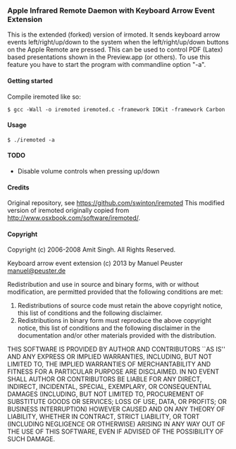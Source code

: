 ### Apple Infrared Remote Daemon with Keyboard Arrow Event Extension

This is the extended (forked) version of irmoted. It sends keyboard arrow events left/right/up/down
to the system when the left/right/up/down buttons on the Apple Remote are pressed.
This can be used to control PDF (Latex) based presentations shown in the Preview.app (or others).
To use this feature you have to start the program with commandline option "-a".

#### Getting started
Compile iremoted like so:

    $ gcc -Wall -o iremoted iremoted.c -framework IOKit -framework Carbon


#### Usage

    $ ./iremoted -a

#### TODO

* Disable volume controls when pressing up/down

#### Credits

Original repository, see <https://github.com/swinton/iremoted>
This modified version of iremoted originally copied from <http://www.osxbook.com/software/iremoted/>.

#### Copyright

Copyright (c) 2006-2008 Amit Singh. All Rights Reserved.

Keyboard arrow event extension (c) 2013 by Manuel Peuster <manuel@peuster.de>

Redistribution and use in source and binary forms, with or without
modification, are permitted provided that the following conditions
are met:
1. Redistributions of source code must retain the above copyright
   notice, this list of conditions and the following disclaimer.
2. Redistributions in binary form must reproduce the above copyright
   notice, this list of conditions and the following disclaimer in the
   documentation and/or other materials provided with the distribution.
   
THIS SOFTWARE IS PROVIDED BY AUTHOR AND CONTRIBUTORS ``AS IS'' AND
ANY EXPRESS OR IMPLIED WARRANTIES, INCLUDING, BUT NOT LIMITED TO, THE
IMPLIED WARRANTIES OF MERCHANTABILITY AND FITNESS FOR A PARTICULAR PURPOSE
ARE DISCLAIMED.  IN NO EVENT SHALL AUTHOR OR CONTRIBUTORS BE LIABLE
FOR ANY DIRECT, INDIRECT, INCIDENTAL, SPECIAL, EXEMPLARY, OR CONSEQUENTIAL
DAMAGES (INCLUDING, BUT NOT LIMITED TO, PROCUREMENT OF SUBSTITUTE GOODS
OR SERVICES; LOSS OF USE, DATA, OR PROFITS; OR BUSINESS INTERRUPTION)
HOWEVER CAUSED AND ON ANY THEORY OF LIABILITY, WHETHER IN CONTRACT, STRICT
LIABILITY, OR TORT (INCLUDING NEGLIGENCE OR OTHERWISE) ARISING IN ANY WAY
OUT OF THE USE OF THIS SOFTWARE, EVEN IF ADVISED OF THE POSSIBILITY OF
SUCH DAMAGE.
